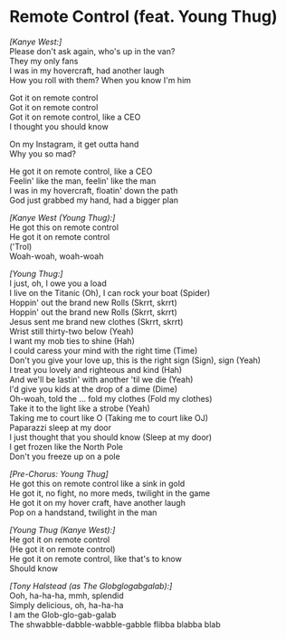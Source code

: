 # Remote Control (feat. Young Thug)

_[Kanye West:]_  
Please don't ask again, who's up in the van?  
They my only fans  
I was in my hovercraft, had another laugh  
How you roll with them? When you know I'm him  

Got it on remote control  
Got it on remote control  
Got it on remote control, like a CEO  
I thought you should know  

On my Instagram, it get outta hand  
Why you so mad?  

He got it on remote control, like a CEO  
Feelin' like the man, feelin' like the man  
I was in my hovercraft, floatin' down the path  
God just grabbed my hand, had a bigger plan  

_[Kanye West (Young Thug):]_  
He got this on remote control  
He got it on remote control  
('Trol)  
Woah-woah, woah-woah  

_[Young Thug:]_  
I just, oh, I owe you a load  
I live on the Titanic (Oh), I can rock your boat (Spider)  
Hoppin' out the brand new Rolls (Skrrt, skrrt)  
Hoppin' out the brand new Rolls (Skrrt, skrrt)  
Jesus sent me brand new clothes (Skrrt, skrrt)  
Wrist still thirty-two below (Yeah)  
I want my mob ties to shine (Hah)  
I could caress your mind with the right time (Time)  
Don't you give your love up, this is the right sign (Sign), sign (Yeah)  
I treat you lovely and righteous and kind (Hah)  
And we'll be lastin' with another 'til we die (Yeah)  
I'd give you kids at the drop of a dime (Dime)  
Oh-woah, told the … fold my clothes (Fold my clothes)  
Take it to the light like a strobe (Yeah)  
Taking me to court like O (Taking me to court like OJ)  
Paparazzi sleep at my door  
I just thought that you should know (Sleep at my door)  
I get frozen like the North Pole  
Don't you freeze up on a pole  

_[Pre-Chorus: Young Thug]_  
He got this on remote control like a sink in gold  
He got it, no fight, no more meds, twilight in the game  
He got it on my hover craft, have another laugh  
Pop on a handstand, twilight in the man  

_[Young Thug (Kanye West):]_  
He got it on remote control  
(He got it on remote control)  
He got it on remote control, like that's to know  
Should know  

_[Tony Halstead (as The Globglogabgalab):]_  
Ooh, ha-ha-ha, mmh, splendid  
Simply delicious, oh, ha-ha-ha  
I am the Glob-glo-gab-galab  
The shwabble-dabble-wabble-gabble flibba blabba blab
